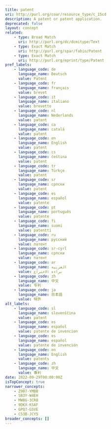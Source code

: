 ```yaml
---
title: patent
uri: http://purl.org/coar/resource_type/c_15cd
description: A patent or patent application.
deprecated: false
layout: concept
related:
    - type: Broad Match
      uri: http://purl.org/dc/dcmitype/Text
    - type: Exact Match
      uri: http://purl.org/spar/fabio/Patent
    - type: Exact Match
      uri: http://purl.org/eprint/type/Patent
pref_labels:
    - language_code: de
      language_name: Deutsch
      value: Patent
    - language_code: fr
      language_name: français
      value: brevet
    - language_code: it
      language_name: italiano
      value: brevetto
    - language_code: nl
      language_name: Nederlands
      value: patent
    - language_code: ca
      language_name: català
      value: patent
    - language_code: en
      language_name: English
      value: patent
    - language_code: cs
      language_name: čeština
      value: patent
    - language_code: tr
      language_name: Türkçe
      value: patent
    - language_code: sr
      language_name: српски
      value: patent
    - language_code: es
      language_name: español
      value: patente
    - language_code: pt
      language_name: português
      value: patente
    - language_code: fi
      language_name: suomi
      value: patentti
    - language_code: ru
      language_name: русский
      value: патент
    - language_code: sr-cyrl
      language_name: српски
      value: патент
    - language_code: ar
      language_name: العربية
      value: براءة الاختراع
    - language_code: zh
      language_name: 中文
      value: 专利
    - language_code: ja
      language_name: 日本語
      value: 特許
alt_labels:
    - language_code: sl
      language_name: slovenščina
      value: patent
    - language_code: es
      language_name: español
      value: patente de invencion
    - language_code: es
      language_name: español
      value: patente de invención
    - language_code: en
      language_name: English
      value: patents
    - language_code: zh
      language_name: 中文
      value: 專利
date: 2022-09-29T00:00:00Z
isTopConcept: true
narrower_concepts:
    - Z907-YMBB
    - SB3Y-W4EH
    - MW8G-3CR8
    - 9DKX-KSAF
    - GPQ7-G5VE
    - C53B-JCY5
broader_concepts: []
---
```


